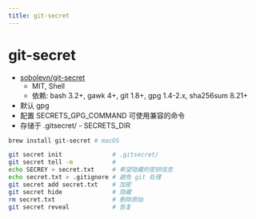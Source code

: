 ```yaml
---
title: git-secret
---
```


# git-secret

- [sobolevn/git-secret](https://github.com/sobolevn/git-secret)
  - MIT, Shell
  - 依赖: bash 3.2+, gawk 4+, git 1.8+, gpg 1.4-2.x, sha256sum 8.21+
- 默认 gpg
- 配置 SECRETS_GPG_COMMAND 可使用兼容的命令
- 存储于 .gitsecret/ - SECRETS_DIR

```bash
brew install git-secret # macOS

git secret init              # .gitsecret/
git secret tell -m           #
echo SECREY > secret.txt     # 希望隐藏的密钥信息
echo secret.txt > .gitignore # 避免 git 处理
git secret add secret.txt    # 加密
git secret hide              # 隐藏
rm secret.txt                # 删除原始
git secret reveal            # 恢复
```
